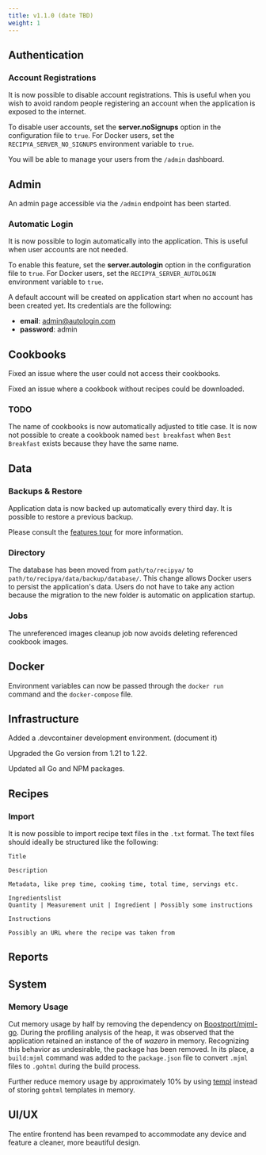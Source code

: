 ```yaml
---
title: v1.1.0 (date TBD)
weight: 1
---
```


## Authentication

### Account Registrations

It is now possible to disable account registrations. This is useful when you wish to avoid random people registering an account when the application is exposed to the internet.

To disable user accounts, set the **server.noSignups** option in the configuration file to `true`. For Docker users,
set the `RECIPYA_SERVER_NO_SIGNUPS` environment variable to `true`.

You will be able to manage your users from the `/admin` dashboard.

## Admin

An admin page accessible via the `/admin` endpoint has been started.

### Automatic Login

It is now possible to login automatically into the application. This is useful when user accounts are not needed. 

To enable this feature, set the **server.autologin** option in the configuration file to `true`. For Docker users, 
set the `RECIPYA_SERVER_AUTOLOGIN` environment variable to `true`.

A default account will be created on application start when no account has been
created yet. Its credentials are the following:
- **email**: admin@autologin.com
- **password**: admin

## Cookbooks

Fixed an issue where the user could not access their cookbooks.

Fixed an issue where a cookbook without recipes could be downloaded.

### TODO
The name of cookbooks is now automatically adjusted to title case. It is now not possible to create a cookbook named
`best breakfast` when `Best Breakfast` exists because they have the same name.

## Data

### Backups & Restore

Application data is now backed up automatically every third day.
It is possible to restore a previous backup.

Please consult the [features tour](/guide/docs/features/backups) for more information.

### Directory

The database has been moved from `path/to/recipya/` to `path/to/recipya/data/backup/database/`. This change allows
Docker users to persist the application's data. Users do not have to take any action because the migration to the new folder 
is automatic on application startup.

### Jobs

The unreferenced images cleanup job now avoids deleting referenced cookbook images.

## Docker

Environment variables can now be passed through the `docker run` command and the `docker-compose` file.

## Infrastructure

Added a .devcontainer development environment. (document it)

Upgraded the Go version from 1.21 to 1.22. 

Updated all Go and NPM packages.

## Recipes

### Import 

It is now possible to import recipe text files in the `.txt` format. 
The text files should ideally be structured like the following:

```text
Title

Description

Metadata, like prep time, cooking time, total time, servings etc.

Ingredientslist
Quantity | Measurement unit | Ingredient | Possibly some instructions

Instructions

Possibly an URL where the recipe was taken from
```

## Reports



## System

### Memory Usage

Cut memory usage by half by removing the dependency on [Boostport/mjml-go](https://github.com/Boostport/mjml-go).
During the profiling analysis of the heap, it was observed that the application retained an instance of the of *wazero* in memory.
Recognizing  this behavior as undesirable, the package has been removed. In its place, a `build:mjml` command was added 
to the `package.json` file to convert `.mjml` files to `.gohtml` during the build process.

Further reduce memory usage by approximately 10% by using [templ](https://github.com/a-h/templ) instead of storing `gohtml` templates in memory.

## UI/UX

The entire frontend has been revamped to accommodate any device and feature a cleaner, more beautiful design.
